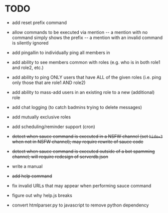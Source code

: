 # TODO

- add reset prefix command

- allow commands to be executed via mention
-- a mention with no command simply shows the prefix
-- a mention with an invalid command is silently ignored

- add pingallin <role> to individually ping all members in <role>

- add ability to see members common with roles (e.g. who is in both role1 and role2, etc.)

- add ability to ping ONLY users that have ALL of the given roles (i.e. ping only those that are role1 AND role2)

- add ability to mass-add users in an existing role to a new (additional) role

- add chat logging (to catch badmins trying to delete messages)

- add mutually exclusive roles

- add scheduling/reminder support (cron)

- ~~detect when sauce command is executed in a NSFW channel (set `hide=3` when not in NSFW channel); may require rewrite of sauce code~~

- ~~detect when sauce command is executed outside of a bot spamming channel; will require redesign of serverdb.json~~

- write a manual

- ~~add help command~~

- fix invalid URLs that may appear when performing sauce command

- figure out why help.js breaks

- convert htmlparser.py to javascript to remove python dependency
